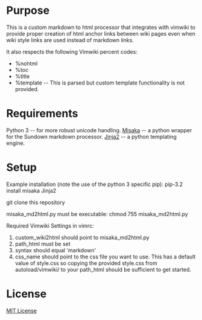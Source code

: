 Purpose
==========

This is a custom markdown to html processor that integrates with vimwiki to
provide proper creation of html anchor links between wiki pages even when wiki
style links are used instead of markdown links.

It also respects the following Vimwiki percent codes:
- %nohtml
- %toc
- %title
- %template  -- This is parsed but custom template functionality is not 
                provided.

Requirements
=============
Python 3 -- for more robust unicode handling.
[Misaka](http://misaka.61924.nl/) -- a python wrapper for the Sundown markdown
                                     processor.
[Jinja2](http://jinja.pocoo.org/) -- a python templating engine.


Setup
==========
Example installation (note the use of the python 3 specific pip):
    pip-3.2 install misaka Jinja2

git clone this repository

misaka_md2html.py must be executable:
    chmod 755 misaka_md2html.py

Required Vimwiki Settings in vimrc:
1.  custom_wiki2html should point to misaka_md2html.py
2.  path_html must be set
3.  syntax should equal 'markdown'
4.  css_name should point to the css file you want to use.  This has a default value of style.css so copying the provided style.css from autoload/vimwiki/ to your path_html should be sufficient to get started. 


License
==========

[MIT License](http://opensource.org/licenses/mit-license.php)
